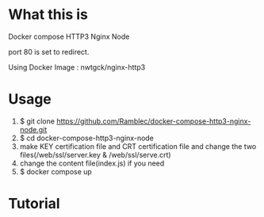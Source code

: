 # What this is
Docker compose HTTP3 Nginx Node

port 80 is set to redirect.

Using Docker Image : nwtgck/nginx-http3

# Usage
1. $ git clone https://github.com/Ramblec/docker-compose-http3-nginx-node.git
2. $ cd docker-compose-http3-nginx-node
3. make KEY certification file and CRT certification file and change the two files(/web/ssl/server.key & /web/ssl/serve.crt)
4. change the content file(index.js) if you need
5. $ docker compose up

# Tutorial
